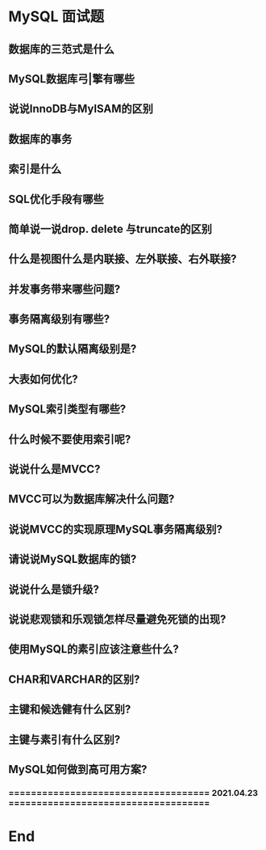 # MySQL 面试题

## 数据库的三范式是什么
## MySQL数据库弓|擎有哪些
## 说说InnoDB与MyISAM的区别
## 数据库的事务
## 索引是什么
## SQL优化手段有哪些
## 简单说一说drop. delete 与truncate的区别
## 什么是视图什么是内联接、左外联接、右外联接?
## 并发事务带来哪些问题?
## 事务隔离级别有哪些?
## MySQL的默认隔离级别是?
## 大表如何优化?
## MySQL索引类型有哪些?
## 什么时候不要使用索引呢?
## 说说什么是MVCC?
## MVCC可以为数据库解决什么问题?
## 说说MVCC的实现原理MySQL事务隔离级别?
## 请说说MySQL数据库的锁?
## 说说什么是锁升级?
## 说说悲观锁和乐观锁怎样尽量避免死锁的出现?
## 使用MySQL的素引应该注意些什么?
## CHAR和VARCHAR的区别?
## 主键和候选健有什么区别?
## 主键与素引有什么区别?
## MySQL如何做到高可用方案?

### ==================================== 2021.04.23 ====================================

# End